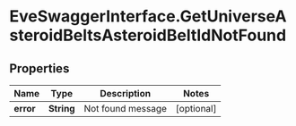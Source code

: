 # EveSwaggerInterface.GetUniverseAsteroidBeltsAsteroidBeltIdNotFound

## Properties
Name | Type | Description | Notes
------------ | ------------- | ------------- | -------------
**error** | **String** | Not found message | [optional] 


